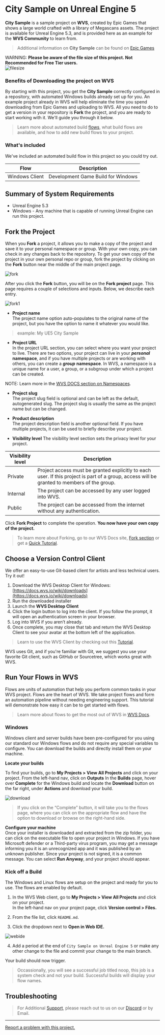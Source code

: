 # City Sample on Unreal Engine 5

**City Sample** is a sample project on **WVS**, created by Epic Games that shows a large world crafted with a library of Megascans assets. The project is available for Unreal Engine 5.3, and is provided here as an example for the **WVS Community** to learn from.

> Additional information on **City Sample** can be found on [Epic Games](https://docs.unrealengine.com/5.2/en-US/valley-of-the-ancient-sample-game-for-unreal-engine/)

WARNING:
**Please be aware of the file size of this project. Not Recommended for Free Tier users.**
<br>
![filesize](img/valley-file-size.png)

### Benefits of Downloading the project on WVS

By starting with this project, you get the **City Sample** correctly configured in a repository, with automated Windows builds already
set up for you. An example project already in WVS will help eliminate the time you spend downloading from Epic Games and uploading to WVS. All you need to do to get a version in your repository is **Fork** the project, and you are ready to start working with it. We'll guide you through it below.


> Learn more about automated build [flows](https://docs.wvs.io/wiki/flows/overview.html), what build flows are available, and how to add new build flows to your project. 

### What's included

We've included an automated build flow in this project so you could try out. 

| Flow    | Description|
|---      | ---        |
| Windows Client  | Development Game Build for Windows |

## Summary of System Requirements
- Unreal Engine 5.3
- Windows - Any machine that is capable of running Unreal Engine can run this project.

## Fork the Project
When you **Fork** a project, it allows you to make a copy of the project and save it to your personal namespace or group. With your own copy, you can check in any changes back to the repository.
To get your own copy of the project in your own personal repo or group, fork the project by clicking on the **Fork** button near the middle of the main project page.

![fork](img/fork-valley.png)

After you click the **Fork** button, you will be on the **Fork project** page. This page requires a couple of selections and inputs. Below, we describe each entry. 

![fork1](img/valley-fork.png)


- **Project name**  
The project name option auto-populates to the original name of the project, but you have the option to name it whatever you would like.

 > example: My UE5 City Sample

- **Project URL**   
In the project URL section, you can select where you want your project to live. There are two options, your project can live in your ***personal*** **namespace**, and if you have multiple projects or are working with others, you can create a ***group*** **namespace**. In WVS, a namespace is a unique name for a user, a group, or a subgroup under which a project can be created.

 NOTE:
 Learn more in the [WVS DOCS section on Namespaces](https://docs.wvs.io/wiki/gl/user/group/index.html#namespaces).

- **Project slug**   
The project slug field is optional and can be left as the default, autogenerated slug. The project slug is usually the same as the project name but can be changed.

- **Product description**   
The project description field is another optional field. If you have multiple projects, it can be used to briefly describe your project.

- **Visibility level** 
The visibility level section sets the privacy level for your project. 

| Visibility level | Description |
|---|---|
|Private | Project access must be granted explicitly to each user. If this project is part of a group, access will be granted to members of the group.|
|Internal | The project can be accessed by any user logged into WVS. |
|Public   | The project can be accessed from the internet without any authentication.  |


Click **Fork Project** to complete the operation. **You now have your own copy of the project.**

> To learn more about Forking, go to our WVS Docs site, [Fork section](https://docs.wvs.io/wiki/Projects/Fork-Project.html) or get a [ Quick Tutorial](https://docs.wvs.io/wiki/quickstarts/fork-clone.html).


## Choose a Version Control Client

We offer an easy-to-use Git-based client for artists and less technical users. Try it out!

1. Download the WVS Desktop Client for Windows: [https://docs.wvs.io/wiki/downloads](https://docs.wvs.io/wiki/downloads)
2. Run the downloaded installer
3. Launch the **WVS Desktop Client**
4. Click the login button to log into the client. If you follow the prompt, it will open an authentication screen in your browser.
5. Log into WVS if you aren’t already.
6. Once complete, you may close that tab and return the WVS Desktop Client to see your avatar at the bottom left of the application.

> Learn to use the WVS Client by checking out this [Tutorial](https://docs.wvs.io/wiki/wvs-desktop-client.html).

WVS uses Git, and if you're familiar with Git, we suggest you use your favorite Git client, such as GitHub or Sourcetree, which works great with WVS.  

## Run Your Flows in WVS

Flows are units of automation that help you perform common tasks in your WVS project. Flows are the heart of WVS. We take project flows and form an automation pipeline without needing engineering support. This tutorial will demonstrate how easy it can be to get started with flows.

>Learn more about flows to get the most out of WVS in [WVS Docs](https://docs.wvs.io/wiki/flows/Flows.html).


### Windows 
Windows client and server builds have been pre-configured for you using our standard our Windows flows and do not require any special variables to configure. You can download the builds and directly install them on your machine. 

**Locate your builds**

To find your builds, go to **My Projects > View All Projects** and click on your project. From the left-hand nav, click on **Outputs**
In the **Builds** page, hover over **Complete** for the Windows build and locate the **Download** button on the far right, under **Actions** and download your build.

![download](img/downloads.png)

> If you click on the “Complete” button, it will take you to the flows page, where you can click on the appropriate flow and have the option to download or browse on the right-hand side. 

**Configure your machine**  
Once your installer is downloaded and extracted from the zip folder, you can click on the executable file to open your project in Windows. If you have Microsoft defender or a Third-party virus program, you may get a message informing you it is an unrecognized app and it was published by an unknown publisher. Since your project is not signed, it is a common message. You can select **Run Anyway**, and your project should appear.

### Kick off a Build

The Windows and Linux flows are setup on the project and ready for you to use. The flows are enabled by default.

1. In the WVS Web client, go to **My Projects > View All Projects** and click on your project.  
In the left-hand nav on your project page, click **Version control > Files.**

2. From the file list, click `README.md`.

3. Click the dropdown next to **Open in Web IDE.** 

![webide](img/webide.png)

4. Add a period at the end of `City Sample on Unreal Engine 5` or make any other change to the file and commit your change to the main branch.

 Your build should now trigger.

> Occassionally, you will see a successful job titled noop, this job is a system check and not your build.
> Successful builds will display your flow names.

## Troubleshooting
 > For Additional [Support](https://docs.wvs.io/wiki/Support), please reach out to us on our [Discord](https://discord.gg/c6JFTwbbvV) or by Email.


 ---

 [Report a problem with this project.](https://wvs.io/wvs-public/wvs-issues/-/issues?sort=created_date&state=opened)



